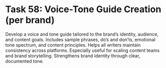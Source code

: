 # Task 58: Voice-Tone Guide Creation (per brand)

Develop a voice and tone guide tailored to the brand’s identity, audience, and content goals. Includes sample phrases, do’s and don’ts, emotional tone spectrum, and content principles. Helps all writers maintain consistency across platforms. Especially useful for scaling content teams and brand storytelling. Strengthens brand identity through clear, documented tone.
